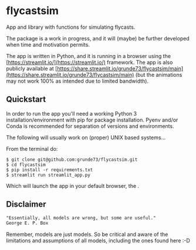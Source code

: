 # flycastsim
App and library with functions for simulating flycasts.

The package is a work in progress, and it will (maybe) be
further developed when time and motivation permits.

The app is written in Python, and it is running in a browser
using the [https://streamlit.io/](https://streamlit.io/) framework.
The app is also publicly available at
[https://share.streamlit.io/grunde73/flycastsim/main](https://share.streamlit.io/grunde73/flycastsim/main)
(but the animations may not work 100% as intended due to
limited bandwidth).


## Quickstart
In order to run the app you'll need a working Python 3
installation/environment with pip for package installation.
Pyenv and/or Conda is recommended for separation of versions
and environments.

The following will usually work on (proper) UNIX based systems...

From the terminal do:
```shell
$ git clone git@github.com:grunde73/flycastsim.git
$ cd flycastsim
$ pip install -r requirements.txt
$ streamlit run streamlit_app.py 
```
Which will launch the app in your default browser, the .

## Disclaimer
```txt
"Essentially, all models are wrong, but some are useful."
George E. P. Box
```
Remember, models are just models. So be critical and aware
of the limitations and assumptions of all models, including
the ones found here :-D